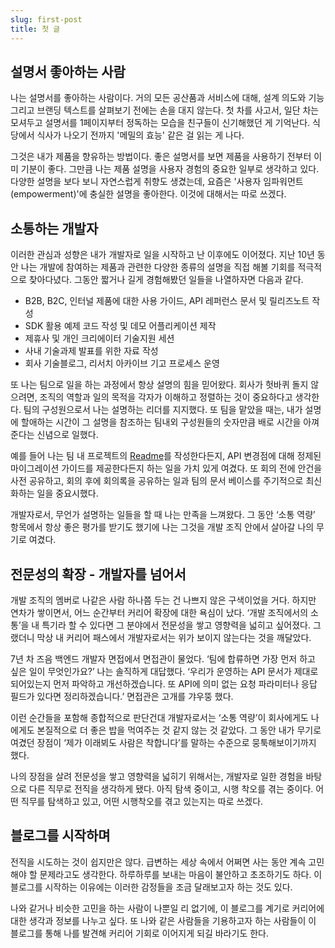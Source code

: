 ```yaml
---
slug: first-post
title: 첫 글
---
```


## **설명서 좋아하는 사람**

나는 설명서를 좋아하는 사람이다. 거의 모든 공산품과 서비스에 대해, 설계 의도와 기능 그리고 브랜딩 텍스트를 살펴보기 전에는 손을 대지 않는다. 첫 차를 사고서, 일단 차는 모셔두고 설명서를 1페이지부터 정독하는 모습을 친구들이 신기해했던 게 기억난다. 식당에서 식사가 나오기 전까지 '메밀의 효능' 같은 걸 읽는 게 나다.

<!-- truncate -->

그것은 내가 제품을 향유하는 방법이다. 좋은 설명서를 보면 제품을 사용하기 전부터 이미 기분이 좋다. 그만큼 나는 제품 설명을 사용자 경험의 중요한 일부로 생각하고 있다. 다양한 설명을 보다 보니 자연스럽게 취향도 생겼는데, 요즘은 '사용자 임파워먼트(empowerment)'에 충실한 설명을 좋아한다. 이것에 대해서는 따로 쓰겠다.

## 소통하는 개발자

이러한 관심과 성향은 내가 개발자로 일을 시작하고 난 이후에도 이어졌다. 지난 10년 동안 나는 개발에 참여하는 제품과 관련한 다양한 종류의 설명을 직접 해볼 기회를 적극적으로 찾아다녔다. 그동안 짧거나 길게 경험해봤던 일들을 나열하자면 다음과 같다.

- B2B, B2C, 인터널 제품에 대한 사용 가이드, API 레퍼런스 문서 및 릴리즈노트 작성
- SDK 활용 예제 코드 작성 및 데모 어플리케이션 제작
- 제휴사 및 개인 크리에이터 기술지원 세션
- 사내 기술과제 발표를 위한 자료 작성
- 회사 기술블로그, 리서치 아카이브 기고 프로세스 운영

또 나는 팀으로 일을 하는 과정에서 항상 설명의 힘을 믿어왔다. 회사가 헛바퀴 돌지 않으려면, 조직의 역할과 일의 목적을 각자가 이해하고 정렬하는 것이 중요하다고 생각한다. 팀의 구성원으로서 나는 설명하는 리더를 지지했다. 또 팀을 맡았을 때는, 내가 설명에 할애하는 시간이 그 설명을 참조하는 팀내외 구성원들의 숫자만큼 배로 시간을 아껴준다는 신념으로 일했다.

예를 들어 나는 팀 내 프로젝트의 [Readme](https://tom.preston-werner.com/2010/08/23/readme-driven-development.html)를 작성한다든지, API 변경점에 대해 정제된 마이그레이션 가이드를 제공한다든지 하는 일을 가치 있게 여겼다. 또 회의 전에 안건을 사전 공유하고, 회의 후에 회의록을 공유하는 일과 팀의 문서 베이스를 주기적으로 최신화하는 일을 중요시했다.

개발자로서, 무언가 설명하는 일들을 할 때 나는 만족을 느껴왔다. 그 동안 ‘소통 역량’ 항목에서 항상 좋은 평가를 받기도 했기에 나는 그것을 개발 조직 안에서 살아갈 나의 무기로 여겼다.

## 전문성의 확장 - 개발자를 넘어서

개발 조직의 멤버로 나같은 사람 하나쯤 두는 건 나쁘지 않은 구색이었을 거다. 하지만 연차가 쌓이면서, 어느 순간부터 커리어 확장에 대한 욕심이 났다. ‘개발 조직에서의 소통’을 내 특기라 할 수 있다면 그 분야에서 전문성을 쌓고 영향력을 넓히고 싶어졌다. 그랬더니 막상 내 커리어 패스에서 개발자로서는 위가 보이지 않는다는 것을 깨달았다.

7년 차 즈음 백엔드 개발자 면접에서 면접관이 물었다. ‘팀에 합류하면 가장 먼저 하고 싶은 일이 무엇인가요?’ 나는 솔직하게 대답했다. ‘우리가 운영하는 API 문서가 제대로 되어있는지 먼저 파악하고 개선하겠습니다. 또 API에 의미 없는 요청 파라미터나 응답 필드가 있다면 정리하겠습니다.’ 면접관은 고개를 갸우뚱 했다.

이런 순간들을 포함해 종합적으로 판단건대 개발자로서는 ‘소통 역량’이 회사에게도 나에게도 본질적으로 더 좋은 밥을 먹여주는 것 같지 않는 것 같았다. 그 동안 내가 무기로 여겼던 장점이 ‘제가 이래뵈도 사람은 착합니다’를 말하는 수준으로 뭉툭해보이기까지 했다.

나의 장점을 살려 전문성을 쌓고 영향력을 넓히기 위해서는, 개발자로 일한 경험을 바탕으로 다른 직무로 전직을 생각하게 됐다. 아직 탐색 중이고, 시행 착오를 겪는 중이다. 어떤 직무를 탐색하고 있고, 어떤 시행착오를 겪고 있는지는 따로 쓰겠다.

## 블로그를 시작하며

전직을 시도하는 것이 쉽지만은 않다. 급변하는 세상 속에서 어쩌면 사는 동안 계속 고민해야 할 문제라고도 생각한다. 하루하루를 보내는 마음이 불안하고 초조하기도 하다. 이 블로그를 시작하는 이유에는 이러한 감정들을 조금 달래보고자 하는 것도 있다.

나와 같거나 비슷한 고민을 하는 사람이 나뿐일 리 없기에, 이 블로그를 계기로 커리어에 대한 생각과 정보를 나누고 싶다. 또 나와 같은 사람들을  기용하고자 하는 사람들이 이 블로그를 통해 나를 발견해 커리어 기회로 이어지게 되길 바라기도 한다.
